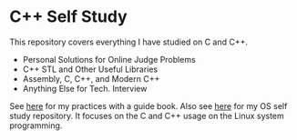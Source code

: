 # C++ Self Study
This repository covers everything I have studied on C and C++.

* Personal Solutions for Online Judge Problems
* C++ STL and Other Useful Libraries
* Assembly, C, C++, and Modern C++
* Anything Else for Tech. Interview

See [here](https://github.com/reruo321/Cplus_Practice) for my practices with a guide book. Also see [here](https://github.com/reruo321/OS-Self-Study) for my OS self study repository. It focuses on the C and 
C++ usage on the Linux system programming.
